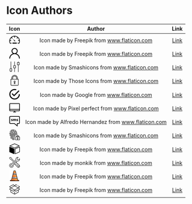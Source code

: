# Icon Authors

| Icon             |  Author |  Link |
:-------------------------:|:-------------------------:|:-------------------------:
![dashboard](modules/theme/src/themes/default/assets/images/icons/dashboard-icon.svg) | Icon made by Freepik from www.flaticon.com | [Link](https://www.flaticon.com/free-icon/speedometer_2204#term=dashboard&page=1&position=13)
![user](modules/theme/src/themes/default/assets/images/icons/user-icon.svg) | Icon made by Freepik from www.flaticon.com | [Link](https://www.flaticon.com/free-icon/user_747376#term=user&page=1&position=4)
![controls](modules/theme/src/themes/default/assets/images/icons/controls-icon.svg) | Icon made by Smashicons from www.flaticon.com | [Link](https://www.flaticon.com/free-icon/controls_149269#term=settings&page=1&position=28)
![lock](modules/theme/src/themes/default/assets/images/icons/lock-icon.svg) | Icon made by Those Icons from www.flaticon.com | [Link](https://www.flaticon.com/free-icon/lock_481195#term=security&page=1&position=38)
![tick](modules/theme/src/themes/default/assets/images/icons/tick-circle-icon.svg) | Icon made by Google from www.flaticon.com | [Link](https://www.flaticon.com/free-icon/tick-inside-circle_61222#term=tick&page=1&position=6)
![monitor](modules/theme/src/themes/default/assets/images/icons/monitor-icon.svg) | Icon made by Pixel perfect from www.flaticon.com | [Link](https://www.flaticon.com/free-icon/hand-shake_493808#term=shake%20hands&page=1&position=2)
![sms](modules/theme/src/themes/default/assets/images/icons/sms-icon.svg) | Icon made by Alfredo Hernandez from www.flaticon.com | [Link](https://www.flaticon.com/free-icon/speech-bubble_156974#term=sms&page=1&position=25)
![fingerprint](modules/theme/src/themes/default/assets/images/icons/fingerprint.svg) | Icon made by Smashicons from www.flaticon.com | [Link](https://www.flaticon.com/free-icon/fingerprint_1230995#term=fingerprint%20scanner&page=1&position=22)
![package](modules/theme/src/themes/default/assets/images/icons/package.svg) | Icon made by Freepik from www.flaticon.com | [Link](https://www.flaticon.com/free-icon/package-cube-box-for-delivery_45806#term=package&page=1&position=50)
![tools](modules/theme/src/themes/default/assets/images/icons/tools-icon.svg) | Icon made by monkik from www.flaticon.com | [Link](https://www.flaticon.com/free-icon/customer-support_1086581#term=tools&page=1&position=33)
![cone](modules/theme/src/themes/default/assets/images/icons/traffic-cone-icon.svg) | Icon made by Freepik from www.flaticon.com | [Link](https://www.flaticon.com/free-icon/traffic-cone_394576?term=cone&page=1&position=44)
![cone](modules/theme/src/themes/default/assets/images/icons/box-icon.svg) | Icon made by Freepik from www.flaticon.com | [Link](https://www.flaticon.com/free-icon/box_1380641?term=empty%20box&page=1&position=1)
